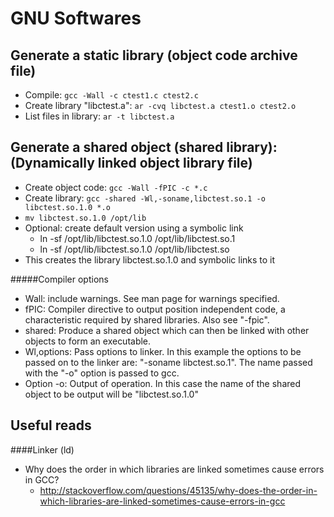 GNU Softwares
=============


Generate a static library (object code archive file)
----------------------------------------------------
- Compile: ```gcc -Wall -c ctest1.c ctest2.c```
- Create library "libctest.a": ```ar -cvq libctest.a ctest1.o ctest2.o```
- List files in library: ```ar -t libctest.a```

Generate a shared object (shared library): (Dynamically linked object library file)
------------------------------------------------------------------------------------
- Create object code: ```gcc -Wall -fPIC -c *.c```
- Create library: ```gcc -shared -Wl,-soname,libctest.so.1 -o libctest.so.1.0 *.o```
- ```mv libctest.so.1.0 /opt/lib```
- Optional: create default version using a symbolic link
    - ln -sf /opt/lib/libctest.so.1.0 /opt/lib/libctest.so.1
    - ln -sf /opt/lib/libctest.so.1.0 /opt/lib/libctest.so
- This creates the library libctest.so.1.0 and symbolic links to it

#####Compiler options
- Wall: include warnings. See man page for warnings specified.
- fPIC: Compiler directive to output position independent code, a characteristic required by shared libraries. Also see "-fpic".
- shared: Produce a shared object which can then be linked with other objects to form an executable.
- Wl,options: Pass options to linker. 
    In this example the options to be passed on to the linker are: "-soname libctest.so.1". The name passed with the "-o" option is passed to gcc.
- Option -o: Output of operation. In this case the name of the shared object to be output will be "libctest.so.1.0"






Useful reads
------------
####Linker (ld)
- Why does the order in which libraries are linked sometimes cause errors in GCC?
    - http://stackoverflow.com/questions/45135/why-does-the-order-in-which-libraries-are-linked-sometimes-cause-errors-in-gcc

